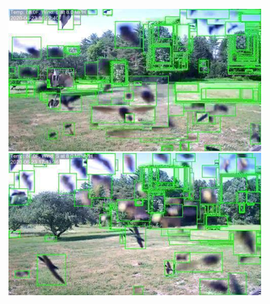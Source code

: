 ![20200623-162228-165233](in/20200623/20200623-162228-165233_0_.jpg)
![20200623-165238-172243](in/20200623/20200623-165238-172243_0_.jpg)
